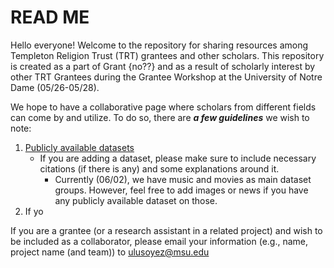 # READ ME
Hello everyone! Welcome to the repository for sharing resources among Templeton Religion Trust (TRT) grantees and other scholars. This repository is created as a part of Grant {no??} and as a result of scholarly interest by other TRT Grantees during the Grantee Workshop at the University of Notre Dame (05/26-05/28).

We hope to have a collaborative page where scholars from different fields can come by and utilize. To do so, there are ***a few guidelines*** we wish to note:
1) [Publicly available datasets](https://github.com/ulusoyez/TRT/blob/main/Datasets/Publicly%20Accessible%20Links/ReadMe.md)
   -  If you are adding a dataset, please make sure to include necessary citations (if there is any) and some explanations around it. 
      -  Currently (06/02), we have music and movies as main dataset groups. However, feel free to add images or news if you have any publicly available dataset on those.
3) If yo





If you are a grantee (or a research assistant in a related project) and wish to be included as a collaborator, please email your information (e.g., name, project name (and team)) to ulusoyez@msu.edu
